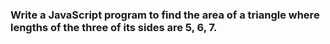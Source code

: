 ### Write a JavaScript program to find the area of a triangle where lengths of the three of its sides are 5, 6, 7.